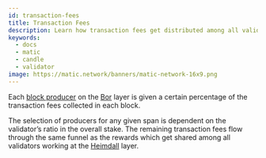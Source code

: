 ```yaml
---
id: transaction-fees
title: Transaction Fees
description: Learn how transaction fees get distributed among all validators on the Heimdall layer.
keywords:
  - docs
  - matic
  - candle
  - validator
image: https://matic.network/banners/matic-network-16x9.png 
---
```


Each [block producer](/docs/validate/glossary#block-producer) on the [Bor](/docs/validate/glossary#bor) layer is given a certain percentage of the transaction fees collected in each block.

The selection of producers for any given span is dependent on the validator’s ratio in the overall stake. The remaining transaction fees flow through the same funnel as the rewards which get shared among all validators working at the [Heimdall](/docs/validate/glossary#heimdall) layer.

